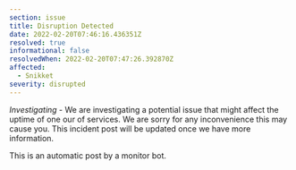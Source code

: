 ```yaml
---
section: issue
title: Disruption Detected
date: 2022-02-20T07:46:16.436351Z
resolved: true
informational: false
resolvedWhen: 2022-02-20T07:47:26.392870Z
affected:
  - Snikket
severity: disrupted
---
```

*Investigating* - We are investigating a potential issue that might affect the uptime of one our of services. We are sorry for any inconvenience this may cause you. This incident post will be updated once we have more information.

This is an automatic post by a monitor bot.
        